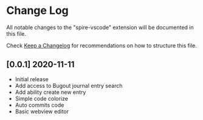 # Change Log

All notable changes to the "spire-vscode" extension will be documented in this file.

Check [Keep a Changelog](http://keepachangelog.com/) for recommendations on how to structure this file.

## [0.0.1] 2020-11-11

- Initial release
- Add access to Bugout journal entry search
- Add ability create new entry
- Simple code colorize
- Auto commits code
- Basic webview editor